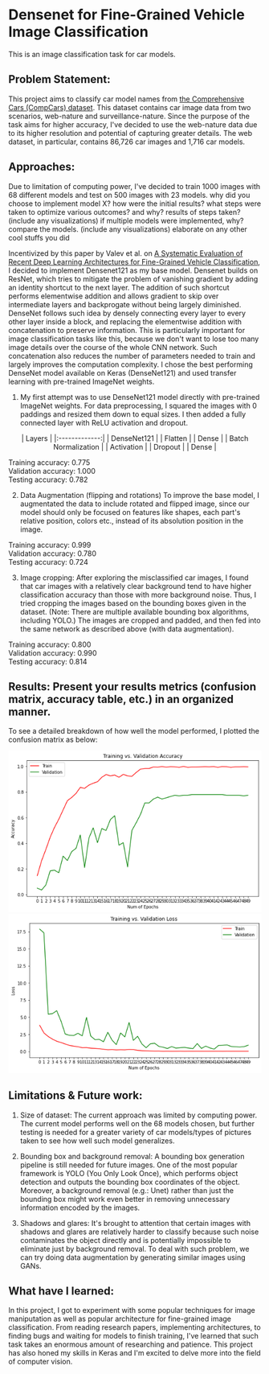 # Densenet for Fine-Grained Vehicle Image Classification
This is an image classification task for car models.

## Problem Statement: 
This project aims to classify car model names from [the Comprehensive Cars (CompCars) dataset](http://mmlab.ie.cuhk.edu.hk/datasets/comp_cars/index.html). This dataset contains car image data from two scenarios, web-nature and surveillance-nature. Since the purpose of the task aims for higher accuracy, I've decided to use the web-nature data due to its higher resolution and potential of capturing greater details. The web dataset, in particular, contains 86,726 car images and 1,716 car models. 

## Approaches:
Due to limitation of computing power, I've decided to train 1000 images with 68 different models and test on 500 images with 23 models.
why did you choose to implement model X?
how were the initial results?
what steps were taken to optimize various outcomes? and why? results of steps taken? (include any visualizations)
if multiple models were implemented, why? compare the models. (include any visualizations)
elaborate on any other cool stuffs you did

Incentivized by this paper by Valev et al. on [A Systematic Evaluation of Recent Deep Learning Architectures for Fine-Grained Vehicle Classification](https://arxiv.org/abs/1806.02987), I decided to implement Densenet121 as my base model. Densenet builds on ResNet, which tries to mitigate the problem of vanishing gradient by adding an identity shortcut to the next layer. The addition of such shortcut performs elementwise addition and allows gradient to skip over intermediate layers and backprogate without being largely diminished. DenseNet follows such idea by densely connecting every layer to every other layer inside a block, and replacing the elementwise addition with concatenation to preserve information. This is particularly important for image classification tasks like this, because we don't want to lose too many image details over the course of the whole CNN network. Such concatenation also reduces the number of parameters needed to train and largely improves the computation complexity. I chose the best performing DenseNet model available on Keras (DenseNet121) and used transfer learning with pre-trained ImageNet weights. 

1. My first attempt was to use DenseNet121 model directly with pre-trained ImageNet weights. 
For data preprocessing, I squared the images with 0 paddings and resized them down to equal sizes. I then added a fully connected layer with ReLU activation and dropout. 

<center>
| Layers  | 
|:-------------:|
| DenseNet121 |
| Flatten | 
| Dense |
| Batch Normalization |
| Activation |
| Dropout |
| Dense |
</center>

Training accuracy: 0.775\
Validation accuracy: 1.000\
Testing accuracy: 0.782

2. Data Augmentation (flipping and rotations)
To improve the base model, I augmentated the data to include rotated and flipped image, since our model should only be focused on features like shapes, each part's relative position, colors etc., instead of its absolution position in the image. 

Training accuracy: 0.999\
Validation accuracy: 0.780\
Testing accuracy: 0.724

3. Image cropping:
After exploring the misclassified car images, I found that car images with a relatively clear background tend to have higher classification accuracy than those with more background noise. Thus, I tried cropping the images based on the bounding boxes given in the dataset. (Note: There are multiple available bounding box algorithms, including YOLO.) The images are cropped and padded, and then fed into the same network as described above (with data augmentation). 

Training accuracy: 0.800\
Validation accuracy: 0.990\
Testing accuracy: 0.814

## Results: Present your results metrics (confusion matrix, accuracy table, etc.) in an organized manner.

To see a detailed breakdown of how well the model performed, I plotted the confusion matrix as below:

![image](https://github.com/christinajin01/car_image_classification/blob/master/plots/aug_mod_acc.png "Accuracy")
![image](https://github.com/christinajin01/car_image_classification/blob/master/plots/aug_mod_loss.png "Loss")


## Limitations & Future work:
1. Size of dataset:
The current approach was limited by computing power. The current model performs well on the 68 models chosen, but further testing is needed for a greater variety of car models/types of pictures taken to see how well such model generalizes. 

2. Bounding box and background removal:
A bounding box generation pipeline is still needed for future images. One of the most popular framework is YOLO (You Only Look Once), which performs object detection and outputs the bounding box coordinates of the object. Moreover, a background removal (e.g.: Unet) rather than just the bounding box might work even better in removing unnecessary information encoded by the images. 

3. Shadows and glares:
It's brought to attention that certain images with shadows and glares are relatively harder to classify because such noise contaminates the object directly and is potentially impossible to eliminate just by background removal. To deal with such problem, we can try doing data augmentation by generating similar images using GANs.

## What have I learned:
In this project, I got to experiment with some popular techniques for image maniputation as well as popular architecture for fine-grained image classification. From reading research papers, implementing architectures, to finding bugs and waiting for models to finish training, I've learned that such task takes an enormous amount of researching and patience. This project has also honed my skills in Keras and I'm excited to delve more into the field of computer vision. 
